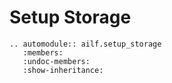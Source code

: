 # Setup Storage

```{eval-rst}
.. automodule:: ailf.setup_storage
   :members:
   :undoc-members:
   :show-inheritance:
```

